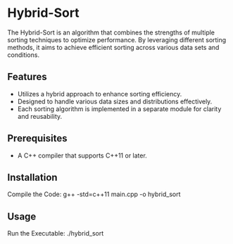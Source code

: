 # Hybrid-Sort

The Hybrid-Sort is an algorithm that combines the strengths of multiple sorting techniques to optimize performance. By leveraging different sorting methods, it aims to achieve efficient sorting across various data sets and conditions.

## Features

-  Utilizes a hybrid approach to enhance sorting efficiency.
-  Designed to handle various data sizes and distributions effectively.
-  Each sorting algorithm is implemented in a separate module for clarity and reusability.


## Prerequisites

- A C++ compiler that supports C++11 or later.

## Installation
Compile the Code:
g++ -std=c++11 main.cpp -o hybrid_sort

## Usage
Run the Executable:
./hybrid_sort


